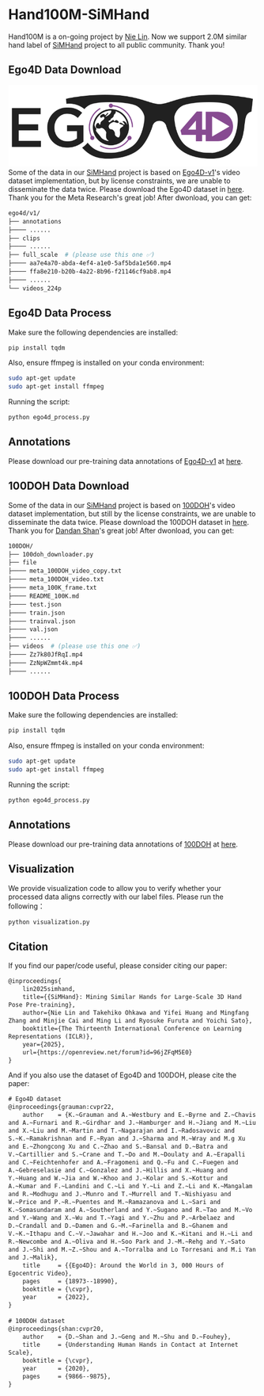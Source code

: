# Hand100M-SiMHand
Hand100M is a on-going project by [Nie Lin](https://lin-nie.github.io/). Now we support 2.0M similar hand label of [SiMHand](https://github.com/ut-vision/SiMHand) project to all public community. Thank you!


## Ego4D Data Download
![simhand](ego-4d-01.png)
Some of the data in our [SiMHand](https://github.com/ut-vision/SiMHand) project is based on [Ego4D-v1](https://ego4d-data.org/)'s video dataset implementation, but by license constraints, we are unable to disseminate the data twice. Please download the Ego4D dataset in [here](https://ego4d-data.org/). Thank you for the Meta Research's great job! After dwonload, you can get:
```bash
ego4d/v1/
├── annotations
├──── ......
├── clips
├──── ......
├── full_scale  # (please use this one ✅)
├──── aa7e4a70-abda-4ef4-a1e0-5af5bda1e560.mp4
├──── ffa8e210-b20b-4a22-8b96-f21146cf9ab8.mp4
├──── ......
└── videos_224p
```

## Ego4D Data Process
Make sure the following dependencies are installed:
```bash
pip install tqdm
```

Also, ensure ffmpeg is installed on your conda environment:
```bash
sudo apt-get update
sudo apt-get install ffmpeg
```

Running the script:
```bash
python ego4d_process.py
```

## Annotations
Please download our pre-training data annotations of [Ego4D-v1](https://ego4d-data.org/) at [here](https://drive.google.com/drive/folders/1OC1X5iJsc8oMOOLw-UOZSzaNHzqP4LFg?usp=sharing).


## 100DOH Data Download
Some of the data in our [SiMHand](https://github.com/ut-vision/SiMHand) project is based on [100DOH](https://fouheylab.eecs.umich.edu/~dandans/projects/100DOH/index.html)'s video dataset implementation, but still by the license constraints, we are unable to disseminate the data twice. Please download the 100DOH dataset in [here](https://ego4d-data.org/). Thank you for [Dandan Shan](https://ddshan.github.io/)'s great job! After dwonload, you can get:
```bash
100DOH/
├── 100doh_downloader.py
├── file
├──── meta_100DOH_video_copy.txt
├──── meta_100DOH_video.txt
├──── meta_100K_frame.txt
├──── README_100K.md
├──── test.json
├──── train.json
├──── trainval.json
├──── val.json
├──── ......
├── videos  # (please use this one ✅)
├──── Zz7k80JfRqI.mp4
├──── ZzNpWZmmt4k.mp4
├──── ......
```
## 100DOH Data Process
Make sure the following dependencies are installed:
```bash
pip install tqdm
```

Also, ensure ffmpeg is installed on your conda environment:
```bash
sudo apt-get update
sudo apt-get install ffmpeg
```

Running the script:
```bash
python ego4d_process.py
```

## Annotations
Please download our pre-training data annotations of [100DOH](https://fouheylab.eecs.umich.edu/~dandans/projects/100DOH/index.html) at [here](https://drive.google.com/drive/folders/1dUHM-YzIgc_FQau8rqOsl3xPC90HYIdj?usp=sharing).

## Visualization
We provide visualization code to allow you to verify whether your processed data aligns correctly with our label files. Please run the following：
```bash
python visualization.py
```

## Citation
If you find our paper/code useful, please consider citing our paper:


```
@inproceedings{
    lin2025simhand,
    title={{SiMHand}: Mining Similar Hands for Large-Scale 3D Hand Pose Pre-training},
    author={Nie Lin and Takehiko Ohkawa and Yifei Huang and Mingfang Zhang and Minjie Cai and Ming Li and Ryosuke Furuta and Yoichi Sato},
    booktitle={The Thirteenth International Conference on Learning Representations (ICLR)},
    year={2025},
    url={https://openreview.net/forum?id=96jZFqM5E0}
}
```

And if you also use the dataset of Ego4D and 100DOH, please cite the paper:
```
# Ego4D dataset
@inproceedings{grauman:cvpr22,
    author    = {K.~Grauman and A.~Westbury and E.~Byrne and Z.~Chavis and A.~Furnari and R.~Girdhar and J.~Hamburger and H.~Jiang and M.~Liu and X.~Liu and M.~Martin and T.~Nagarajan and I.~Radosavovic and S.~K.~Ramakrishnan and F.~Ryan and J.~Sharma and M.~Wray and M.g Xu and E.~Zhongcong Xu and C.~Zhao and S.~Bansal and D.~Batra and V.~Cartillier and S.~Crane and T.~Do and M.~Doulaty and A.~Erapalli and C.~Feichtenhofer and A.~Fragomeni and Q.~Fu and C.~Fuegen and A.~Gebreselasie and C.~Gonzalez and J.~Hillis and X.~Huang and Y.~Huang and W.~Jia and W.~Khoo and J.~Kolar and S.~Kottur and A.~Kumar and F.~Landini and C.~Li and Y.~Li and Z.~Li and K.~Mangalam and R.~Modhugu and J.~Munro and T.~Murrell and T.~Nishiyasu and W.~Price and P.~R.~Puentes and M.~Ramazanova and L.~Sari and K.~Somasundaram and A.~Southerland and Y.~Sugano and R.~Tao and M.~Vo and Y.~Wang and X.~Wu and T.~Yagi and Y.~Zhu and P.~Arbelaez and D.~Crandall and D.~Damen and G.~M.~Farinella and B.~Ghanem and V.~K.~Ithapu and C.~V.~Jawahar and H.~Joo and K.~Kitani and H.~Li and R.~Newcombe and A.~Oliva and H.~Soo Park and J.~M.~Rehg and Y.~Sato and J.~Shi and M.~Z.~Shou and A.~Torralba and Lo Torresani and M.i Yan and J.~Malik},
    title     = {{Ego4D}: Around the World in 3, 000 Hours of Egocentric Video},
    pages     = {18973--18990},
    booktitle = {\cvpr},
    year      = {2022},
}

# 100DOH dataset
@inproceedings{shan:cvpr20,
    author    = {D.~Shan and J.~Geng and M.~Shu and D.~Fouhey},
    title     = {Understanding Human Hands in Contact at Internet Scale},
    booktitle = {\cvpr}, 
    year      = {2020},
    pages     = {9866--9875},
}
```